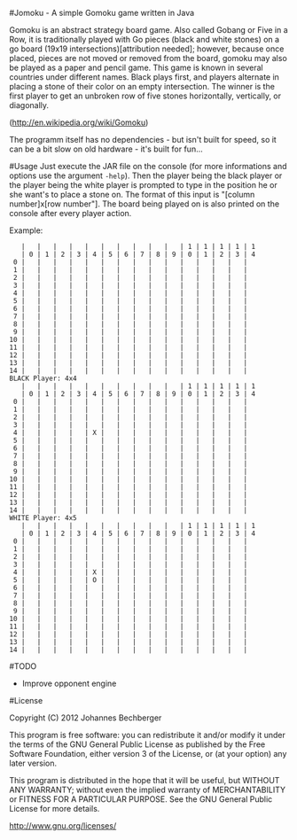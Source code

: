 #Jomoku - A simple Gomoku game written in Java

Gomoku is an abstract strategy board game. Also called Gobang or Five in a Row, it is traditionally played with Go pieces (black and white stones) on a go board (19x19 intersections)[attribution needed]; however, because once placed, pieces are not moved or removed from the board, gomoku may also be played as a paper and pencil game. This game is known in several countries under different names.
Black plays first, and players alternate in placing a stone of their color on an empty intersection. The winner is the first player to get an unbroken row of five stones horizontally, vertically, or diagonally.

(http://en.wikipedia.org/wiki/Gomoku)

The programm itself has no dependencies - but isn't built for speed, so it can be a bit slow on old hardware - it's built for fun...

#Usage
Just execute the JAR file on the console (for more informations and options use the argument `-help`).
Then the player being the black player or the player being the white player is prompted to type in the position he or she want's to place a stone on. The format of this input is "[column number]x[row number"].
The board being played on is also printed on the console after every player action.

Example:

       |   |   |   |   |   |   |   |   |   |   | 1 | 1 | 1 | 1 | 1
       | 0 | 1 | 2 | 3 | 4 | 5 | 6 | 7 | 8 | 9 | 0 | 1 | 2 | 3 | 4
     0 |   |   |   |   |   |   |   |   |   |   |   |   |   |   |  
     1 |   |   |   |   |   |   |   |   |   |   |   |   |   |   |  
     2 |   |   |   |   |   |   |   |   |   |   |   |   |   |   |  
     3 |   |   |   |   |   |   |   |   |   |   |   |   |   |   |  
     4 |   |   |   |   |   |   |   |   |   |   |   |   |   |   |  
     5 |   |   |   |   |   |   |   |   |   |   |   |   |   |   |  
     6 |   |   |   |   |   |   |   |   |   |   |   |   |   |   |  
     7 |   |   |   |   |   |   |   |   |   |   |   |   |   |   |  
     8 |   |   |   |   |   |   |   |   |   |   |   |   |   |   |  
     9 |   |   |   |   |   |   |   |   |   |   |   |   |   |   |  
    10 |   |   |   |   |   |   |   |   |   |   |   |   |   |   |  
    11 |   |   |   |   |   |   |   |   |   |   |   |   |   |   |  
    12 |   |   |   |   |   |   |   |   |   |   |   |   |   |   |  
    13 |   |   |   |   |   |   |   |   |   |   |   |   |   |   |  
    14 |   |   |   |   |   |   |   |   |   |   |   |   |   |   |  
    BLACK Player: 4x4
       |   |   |   |   |   |   |   |   |   |   | 1 | 1 | 1 | 1 | 1
       | 0 | 1 | 2 | 3 | 4 | 5 | 6 | 7 | 8 | 9 | 0 | 1 | 2 | 3 | 4
     0 |   |   |   |   |   |   |   |   |   |   |   |   |   |   |  
     1 |   |   |   |   |   |   |   |   |   |   |   |   |   |   |  
     2 |   |   |   |   |   |   |   |   |   |   |   |   |   |   |  
     3 |   |   |   |   |   |   |   |   |   |   |   |   |   |   |  
     4 |   |   |   |   | X |   |   |   |   |   |   |   |   |   |  
     5 |   |   |   |   |   |   |   |   |   |   |   |   |   |   |  
     6 |   |   |   |   |   |   |   |   |   |   |   |   |   |   |  
     7 |   |   |   |   |   |   |   |   |   |   |   |   |   |   |  
     8 |   |   |   |   |   |   |   |   |   |   |   |   |   |   |  
     9 |   |   |   |   |   |   |   |   |   |   |   |   |   |   |  
    10 |   |   |   |   |   |   |   |   |   |   |   |   |   |   |  
    11 |   |   |   |   |   |   |   |   |   |   |   |   |   |   |  
    12 |   |   |   |   |   |   |   |   |   |   |   |   |   |   |  
    13 |   |   |   |   |   |   |   |   |   |   |   |   |   |   |  
    14 |   |   |   |   |   |   |   |   |   |   |   |   |   |   |  
    WHITE Player: 4x5
       |   |   |   |   |   |   |   |   |   |   | 1 | 1 | 1 | 1 | 1
       | 0 | 1 | 2 | 3 | 4 | 5 | 6 | 7 | 8 | 9 | 0 | 1 | 2 | 3 | 4
     0 |   |   |   |   |   |   |   |   |   |   |   |   |   |   |  
     1 |   |   |   |   |   |   |   |   |   |   |   |   |   |   |  
     2 |   |   |   |   |   |   |   |   |   |   |   |   |   |   |  
     3 |   |   |   |   |   |   |   |   |   |   |   |   |   |   |  
     4 |   |   |   |   | X |   |   |   |   |   |   |   |   |   |  
     5 |   |   |   |   | O |   |   |   |   |   |   |   |   |   |  
     6 |   |   |   |   |   |   |   |   |   |   |   |   |   |   |  
     7 |   |   |   |   |   |   |   |   |   |   |   |   |   |   |  
     8 |   |   |   |   |   |   |   |   |   |   |   |   |   |   |  
     9 |   |   |   |   |   |   |   |   |   |   |   |   |   |   |  
    10 |   |   |   |   |   |   |   |   |   |   |   |   |   |   |  
    11 |   |   |   |   |   |   |   |   |   |   |   |   |   |   |  
    12 |   |   |   |   |   |   |   |   |   |   |   |   |   |   |  
    13 |   |   |   |   |   |   |   |   |   |   |   |   |   |   |  
    14 |   |   |   |   |   |   |   |   |   |   |   |   |   |   |  

#TODO
- Improve opponent engine

#License

Copyright (C) 2012  Johannes Bechberger

This program is free software: you can redistribute it and/or modify
it under the terms of the GNU General Public License as published by
the Free Software Foundation, either version 3 of the License, or
(at your option) any later version.

This program is distributed in the hope that it will be useful,
but WITHOUT ANY WARRANTY; without even the implied warranty of
MERCHANTABILITY or FITNESS FOR A PARTICULAR PURPOSE.  See the
GNU General Public License for more details.

<http://www.gnu.org/licenses/>
